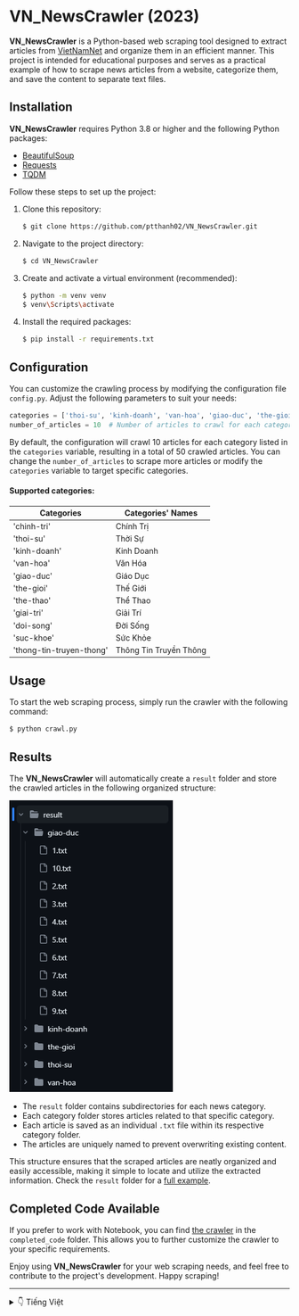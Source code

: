 ﻿# VN_NewsCrawler (2023)

**VN_NewsCrawler** is a Python-based web scraping tool designed to extract articles from [VietNamNet](https://vietnamnet.vn/) and organize them in an efficient manner. This project is intended for educational purposes and serves as a practical example of how to scrape news articles from a website, categorize them, and save the content to separate text files.

## Installation

**VN_NewsCrawler** requires Python 3.8 or higher and the following Python packages:

- [BeautifulSoup](https://pypi.org/project/beautifulsoup4/)
- [Requests](https://pypi.org/project/requests/)
- [TQDM](https://pypi.org/project/tqdm/)

Follow these steps to set up the project:

1. Clone this repository:

   ```bash
   $ git clone https://github.com/ptthanh02/VN_NewsCrawler.git
   ```

2. Navigate to the project directory:

   ```bash
   $ cd VN_NewsCrawler
   ```

3. Create and activate a virtual environment (recommended):

   ```bash
   $ python -m venv venv
   $ venv\Scripts\activate
   ```

4. Install the required packages:

   ```bash
   $ pip install -r requirements.txt
   ```

## Configuration

You can customize the crawling process by modifying the configuration file `config.py`. Adjust the following parameters to suit your needs:

```python
categories = ['thoi-su', 'kinh-doanh', 'van-hoa', 'giao-duc', 'the-gioi'] 
number_of_articles = 10  # Number of articles to crawl for each category
```

By default, the configuration will crawl 10 articles for each category listed in the `categories` variable, resulting in a total of 50 crawled articles. You can change the `number_of_articles` to scrape more articles or modify the `categories` variable to target specific categories.

#### Supported categories:
| **Categories**  | **Categories' Names**        |
| ----------- | ----------- |
| 'chinh-tri' | Chính Trị   |
| 'thoi-su'   | Thời Sự     |
| 'kinh-doanh'| Kinh Doanh  |
| 'van-hoa'   | Văn Hóa     |
| 'giao-duc'  | Giáo Dục    |
| 'the-gioi'  | Thế Giới    |
| 'the-thao'  | Thể Thao    |
| 'giai-tri'   | Giải Trí    |
| 'doi-song'  | Đời Sống    |
| 'suc-khoe'  | Sức Khỏe    |
| 'thong-tin-truyen-thong' | Thông Tin Truyền Thông |

## Usage

To start the web scraping process, simply run the crawler with the following command:

```bash
$ python crawl.py
```

## Results

The **VN_NewsCrawler** will automatically create a `result` folder and store the crawled articles in the following organized structure:

![Result](result/result.png)

- The `result` folder contains subdirectories for each news category.
- Each category folder stores articles related to that specific category.
- Each article is saved as an individual `.txt` file within its respective category folder.
- The articles are uniquely named to prevent overwriting existing content.

This structure ensures that the scraped articles are neatly organized and easily accessible, making it simple to locate and utilize the extracted information. Check the `result` folder for a [full example](https://github.com/ptthanh02/VN_NewsCrawler/tree/main/result).

## Completed Code Available

If you prefer to work with Notebook, you can find [the crawler](https://github.com/ptthanh02/VN_NewsCrawler/blob/main/completed_code/crawler_full.ipynb) in the `completed_code` folder. This allows you to further customize the crawler to your specific requirements.

Enjoy using **VN_NewsCrawler** for your web scraping needs, and feel free to contribute to the project's development. Happy scraping!

<hr>

<details>
   <summary>👇 Tiếng Việt</summary>

# VN_NewsCrawler (2023)

**VN_NewsCrawler** là một công cụ cào dữ liệu dựa trên Python được thiết kế để trích xuất bài báo từ web [VietNamNet](https://vietnamnet.vn/) và tổ chức chúng một cách hiệu quả. Dự án này được thiết kế cho mục đích giáo dục và là một ví dụ thực tế về cách lấy dữ liệu từ các bài báo trên một trang web, phân loại chúng và lưu nội dung vào các tệp văn bản riêng biệt.

## Cài Đặt

**VN_NewsCrawler** yêu cầu Python phiên bản 3.8 trở lên và các gói Python sau:

- [BeautifulSoup](https://pypi.org/project/beautifulsoup4/)
- [Requests](https://pypi.org/project/requests/)
- [TQDM](https://pypi.org/project/tqdm/)

Làm theo các bước sau để thiết lập dự án:

1. Sao chép dự án này:

   ```bash
   $ git clone https://github.com/ptthanh02/VN_NewsCrawler.git
   ```

2. Di chuyển đến thư mục dự án:

   ```bash
   $ cd VN_NewsCrawler
   ```

3. Tạo và kích hoạt môi trường ảo (được khuyến nghị):

   ```bash
   $ python -m venv venv
   $ venv\Scripts\activate
   ```

4. Cài đặt các gói cần thiết:

   ```bash
   $ pip install -r requirements.txt
   ```

## Cấu Hình

Bạn có thể tùy chỉnh quá trình lấy dữ liệu bằng cách sửa tệp cấu hình `config.py`. Điều chỉnh các thông số sau để phù hợp với nhu cầu của bạn:

```python
categories = ['thoi-su', 'kinh-doanh', 'van-hoa', 'giao-duc', 'the-gioi']
number_of_articles = 10  # Số bài báo để lấy dữ liệu cho mỗi danh mục
```

Mặc định, cấu hình sẽ lấy 10 bài báo cho mỗi danh mục được liệt kê trong biến `categories`. Tổng số bài báo lấy được là 50. Nếu bạn muốn lấy nhiều bài báo hơn, bạn có thể thay đổi giá trị của biến `number_of_articles`. Nếu bạn muốn chỉ lấy dữ liệu từ các danh mục cụ thể, bạn có thể sửa biến `categories`.

#### Các danh mục được hỗ trợ:
| **Danh Mục**  | **Tên Danh Mục**        |
| ----------- | ----------- |
| 'chinh-tri' | Chính Trị   |
| 'thoi-su'   | Thời Sự     |
| 'kinh-doanh'| Kinh Doanh  |
| 'van-hoa'   | Văn Hóa     |
| 'giao-duc'  | Giáo Dục    |
| 'the-gioi'  | Thế Giới    |
| 'the-thao'  | Thể Thao    |
| 'giai-tri'   | Giải Trí    |
| 'doi-song'  | Đời Sống    |
| 'suc-khoe'  | Sức Khỏe    |
| 'thong-tin-truyen-thong' | Thông Tin Truyền Thông |

## Sử Dụng

Để khởi động quá trình cào dữ liệu trang web, bạn chỉ cần chạy lệnh sau:
```bash
$ python crawl.py
```

## Kết Quả

**VN_NewsCrawler** sẽ tạo ra một thư mục `result` và lưu trữ các bài báo đã lấy dữ liệu theo cấu trúc sau:

![Kết Quả](result/result.png)

- Thư mục `result` bao gồm các thư mục con đặt tên tương ứng với các danh mục tin tức.
- Mỗi thư mục con chứa các bài báo thuộc danh mục đó.
- Mỗi bài báo được lưu dưới dạng một tệp `.txt` riêng biệt trong thư mục con của nó.
- Mỗi tệp `.txt` được đặt tên theo quy tắc sử dụng các số nguyên liên tiếp như `1.txt`, `2.txt`, `3.txt`,.. để tránh việc ghi đè nội dung đã có sẵn.

Cấu trúc này giúp cho việc sắp xếp và truy xuất các bài báo được lấy dữ liệu một cách dễ dàng và hiệu quả. Bạn có thể xem thư mục `result` để xem ví dụ [hoàn chỉnh](https://github.com/ptthanh02/VN_NewsCrawler/tree/main/result).

## Mã Nguồn Hoàn Chỉnh

Nếu bạn muốn dùng **VN_NewsCrawler** trên Notebook, bạn có thể lấy code hoàn chỉnh [tại đây](https://github.com/ptthanh02/VN_NewsCrawler/blob/main/completed_code/crawler_full.ipynb). Bạn có thể tùy biến crawler lấy dữ liệu theo nhu cầu riêng của mình.

Chúc bạn có những trải nghiệm cào dữ liệu thú vị!
</details>
